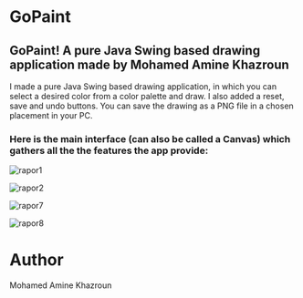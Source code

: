 # GoPaint
## GoPaint! A pure Java Swing based drawing application made by Mohamed Amine Khazroun

I made a pure Java Swing based drawing application, in which you can select a desired color from a color palette and draw. I also added a reset, save and undo buttons. You can save the drawing as a PNG file in a chosen placement in your PC.

### Here is the main interface (can also be called a Canvas) which gathers all the the features the app provide:

![rapor1](https://github.com/Keevay/GoPaint/assets/114885542/424bb906-a3c6-4198-932f-4867a2762562)


![rapor2](https://github.com/Keevay/GoPaint/assets/114885542/0dc1ef0a-233d-4fb9-a870-80f81e852300)


![rapor7](https://github.com/Keevay/GoPaint/assets/114885542/a2d01e71-aff6-4238-8a5b-c6977049b593)


![rapor8](https://github.com/Keevay/GoPaint/assets/114885542/04a4d518-55b3-45b5-a746-352d13b01552)



# Author

Mohamed Amine Khazroun
